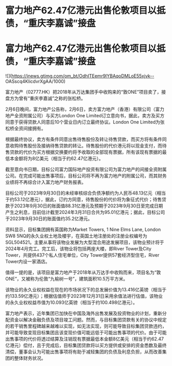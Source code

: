 # 富力地产62.47亿港元出售伦敦项目以抵债，“重庆李嘉诚”接盘

# 富力地产62.47亿港元出售伦敦项目以抵债，“重庆李嘉诚”接盘

![](https://inews.gtimg.com/om_bt/OdhITEemr9lYBAqoDMLoE55xjvk--
OASscq4KlicdvrXgAA/1000)

富力地产（02777.HK）把2018年从万达集团手中收购来的“敦ONE”项目卖了，接盘方为曾有“重庆李嘉诚”之称的张松桥。

2月6日晚间，富力地产公告称，2月6日，卖方富力地产（香港）有限公司（富力地产全资附属公司）与买方London One
Limited订立意向书，据此，卖方及买方同意于获得贷款人同意后10个营业日内订立最终协议。London One Limited为张松桥全资间接拥有。

根据最终协议，卖方有条件同意出售待售股份及转让待售贷款，而买方将有条件同意收购待售股份及接纳待售贷款的转让。待售股份的代价港元将以现金支付，而待售贷款的代价为买方根据交换要约将予收取的全部现有票据，所有该现有票据的最低本金额将为8亿美元（相当于约62.47亿港元）。

截至意向书日期，目标公司富力国际地产投资有限公司为富力地产的间接全资附属公司。在完成可能出售事项后，目标公司将不再为富力地产的附属公司，而其财务业绩将不再综合计入富力地产财务报表。

目标公司于2023年9月30日的未经审核综合负债净额约为人民币48.13亿元（相当于约53.12亿港元），据此，订约方同意，待售股份的代价将为象征式代价；待售贷款于2023年9月30日的账面值88.31亿港元及预期于2023年9月30日至完成日期产生之利息，目前估计截至2024年3月31日合共为95.01亿港元；据此，目标公司于2023年9月30日的账面值约35.2亿港元。

资料显示，目标集团拥有英国称为Market Towers, 1 Nine Elms Lane, London SW8
5NQ的永久业权土地及楼宇，在英国土地注册处的注册业权编号为SGL504521。主要从事将该物业发展为大型混合用途发展项目，该物业预计将于2024年4月完工。完工后，该物业将包括两座大楼，即River
Tower及City Tower，共提供437个私人住宅单位，City Tower提供57套经济型住宅，River Tower内设一家酒店。

值得一提的是，该项目是富力地产于2018年从万达手中收购而来，项目名为“敦ONE”，又被称为伦敦“九榆树一号”，建筑面积10.5万平方米。

该物业的永久业权权益在现在的市场状况下的总发展价值为13.416亿英镑（相当于约133.59亿港元）；根据估值师于2023年12月31日采用余值法进行估值，该物业的永久业权权益市值为10.093亿英镑（相当于约100.498亿港元）。

富力地产表示，近年集团已加快在中国及海外出售发展及投资物业的计划，重新分配资金以解决金融负债及项目竣工问题。然而，与目标集团贷款有关的协议中规定的若干销售里程碑越来越难以实现，如无法实现，则可能导致目标集团贷款违约，并可能导致变现目标集团且该变现价值可能远低于可能出售事项的代价。由于可能出售事项的代价将透过结算及注销现有票据最低本金额8亿美元（相当于约62.47亿港元）偿付，且于完成后，目标集团贷款将以买方提供或安排的资金悉数及最终清偿，董事会认为可能出售事项将有助于减轻集团的负债及利息负担，从而改善集团的整体财务状况。

